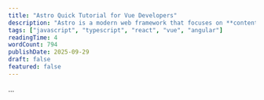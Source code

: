 ```yaml
---
title: "Astro Quick Tutorial for Vue Developers"
description: "Astro is a modern web framework that focuses on **content-driven websites** with **zero JS by default**. Unlike Vue's SPA approach, Astro uses **islands archite"
tags: ["javascript", "typescript", "react", "vue", "angular"]
readingTime: 4
wordCount: 794
publishDate: 2025-09-29
draft: false
featured: false
---
```


<nav>...</nav>
  <main>
    <slot />
  </main>